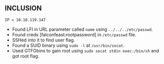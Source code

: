 ## INCLUSION

```
IP = 10.10.119.147
```

+ Found LFI in URL parameter called `name` using `../../../etc/passwd`.
+ Found creds [falconfeast:rootpassword] in `/etc/passwd` file.
+ SSHed into it to find user flag.
+ Found a SUID binary using `sudo -l` at `/usr/bin/socat`.
+ Used GTFObins to gain root using `sudo socat stdin exec:/bin/sh` and got root flag.
